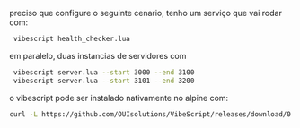 preciso que configure  o seguinte cenario, tenho um serviço que vai rodar com:
```bash
 vibescript health_checker.lua
 ```
em paralelo, duas instancias de servidores  com 
```bash
 vibescript server.lua --start 3000 --end 3100
 vibescript server.lua --start 3101 --end 3200
 ```
 o vibescript pode ser instalado nativamente no alpine com:
```bash
curl -L https://github.com/OUIsolutions/VibeScript/releases/download/0.32.0/vibescript.out -o vibescript.out && sudo cp vibescript.out /usr/bin/vibescript
```